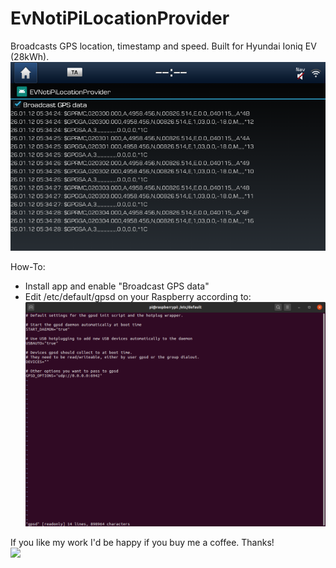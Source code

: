 # EvNotiPiLocationProvider
Broadcasts GPS location, timestamp and speed. Built for Hyundai Ioniq EV (28kWh).
![Screenshot](doc/screenshot.png)

How-To:
* Install app and enable "Broadcast GPS data"
* Edit /etc/default/gpsd on your Raspberry according to:
![Screenshot](doc/gpsd.png)

If you like my work I'd be happy if you buy me a coffee. Thanks!<br  />
[![](https://www.paypalobjects.com/en_US/i/btn/btn_donateCC_LG.gif)](https://www.paypal.com/cgi-bin/webscr?cmd=_s-xclick&hosted_button_id=RT8WTFDGMLFPG)
